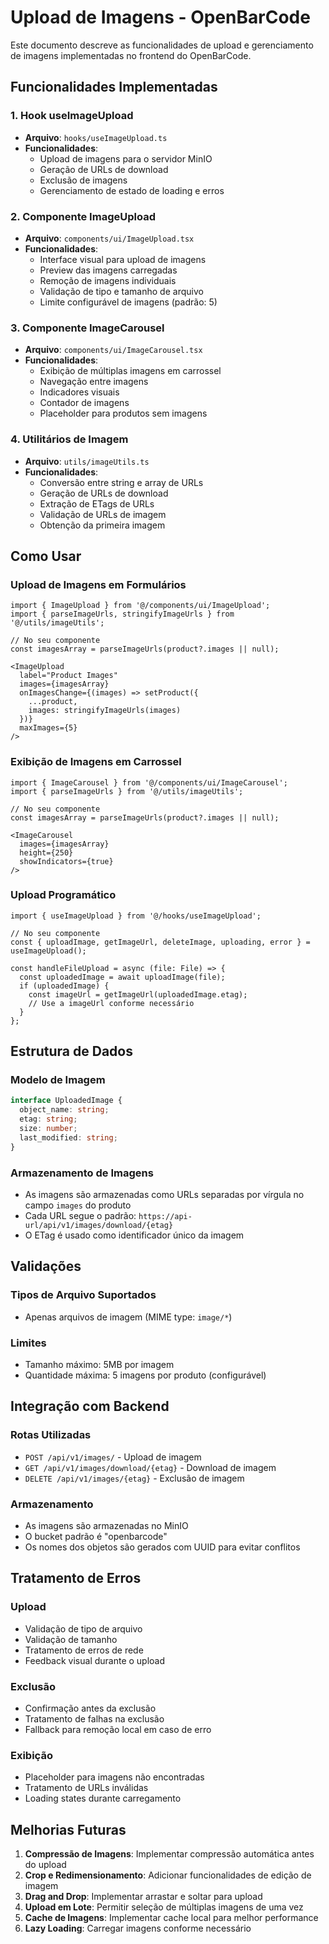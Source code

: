 # Upload de Imagens - OpenBarCode

Este documento descreve as funcionalidades de upload e gerenciamento de imagens implementadas no frontend do OpenBarCode.

## Funcionalidades Implementadas

### 1. Hook useImageUpload
- **Arquivo**: `hooks/useImageUpload.ts`
- **Funcionalidades**:
  - Upload de imagens para o servidor MinIO
  - Geração de URLs de download
  - Exclusão de imagens
  - Gerenciamento de estado de loading e erros

### 2. Componente ImageUpload
- **Arquivo**: `components/ui/ImageUpload.tsx`
- **Funcionalidades**:
  - Interface visual para upload de imagens
  - Preview das imagens carregadas
  - Remoção de imagens individuais
  - Validação de tipo e tamanho de arquivo
  - Limite configurável de imagens (padrão: 5)

### 3. Componente ImageCarousel
- **Arquivo**: `components/ui/ImageCarousel.tsx`
- **Funcionalidades**:
  - Exibição de múltiplas imagens em carrossel
  - Navegação entre imagens
  - Indicadores visuais
  - Contador de imagens
  - Placeholder para produtos sem imagens

### 4. Utilitários de Imagem
- **Arquivo**: `utils/imageUtils.ts`
- **Funcionalidades**:
  - Conversão entre string e array de URLs
  - Geração de URLs de download
  - Extração de ETags de URLs
  - Validação de URLs de imagem
  - Obtenção da primeira imagem

## Como Usar

### Upload de Imagens em Formulários

```tsx
import { ImageUpload } from '@/components/ui/ImageUpload';
import { parseImageUrls, stringifyImageUrls } from '@/utils/imageUtils';

// No seu componente
const imagesArray = parseImageUrls(product?.images || null);

<ImageUpload
  label="Product Images"
  images={imagesArray}
  onImagesChange={(images) => setProduct({ 
    ...product, 
    images: stringifyImageUrls(images) 
  })}
  maxImages={5}
/>
```

### Exibição de Imagens em Carrossel

```tsx
import { ImageCarousel } from '@/components/ui/ImageCarousel';
import { parseImageUrls } from '@/utils/imageUtils';

// No seu componente
const imagesArray = parseImageUrls(product?.images || null);

<ImageCarousel
  images={imagesArray}
  height={250}
  showIndicators={true}
/>
```

### Upload Programático

```tsx
import { useImageUpload } from '@/hooks/useImageUpload';

// No seu componente
const { uploadImage, getImageUrl, deleteImage, uploading, error } = useImageUpload();

const handleFileUpload = async (file: File) => {
  const uploadedImage = await uploadImage(file);
  if (uploadedImage) {
    const imageUrl = getImageUrl(uploadedImage.etag);
    // Use a imageUrl conforme necessário
  }
};
```

## Estrutura de Dados

### Modelo de Imagem
```typescript
interface UploadedImage {
  object_name: string;
  etag: string;
  size: number;
  last_modified: string;
}
```

### Armazenamento de Imagens
- As imagens são armazenadas como URLs separadas por vírgula no campo `images` do produto
- Cada URL segue o padrão: `https://api-url/api/v1/images/download/{etag}`
- O ETag é usado como identificador único da imagem

## Validações

### Tipos de Arquivo Suportados
- Apenas arquivos de imagem (MIME type: `image/*`)

### Limites
- Tamanho máximo: 5MB por imagem
- Quantidade máxima: 5 imagens por produto (configurável)

## Integração com Backend

### Rotas Utilizadas
- `POST /api/v1/images/` - Upload de imagem
- `GET /api/v1/images/download/{etag}` - Download de imagem
- `DELETE /api/v1/images/{etag}` - Exclusão de imagem

### Armazenamento
- As imagens são armazenadas no MinIO
- O bucket padrão é "openbarcode"
- Os nomes dos objetos são gerados com UUID para evitar conflitos

## Tratamento de Erros

### Upload
- Validação de tipo de arquivo
- Validação de tamanho
- Tratamento de erros de rede
- Feedback visual durante o upload

### Exclusão
- Confirmação antes da exclusão
- Tratamento de falhas na exclusão
- Fallback para remoção local em caso de erro

### Exibição
- Placeholder para imagens não encontradas
- Tratamento de URLs inválidas
- Loading states durante carregamento

## Melhorias Futuras

1. **Compressão de Imagens**: Implementar compressão automática antes do upload
2. **Crop e Redimensionamento**: Adicionar funcionalidades de edição de imagem
3. **Drag and Drop**: Implementar arrastar e soltar para upload
4. **Upload em Lote**: Permitir seleção de múltiplas imagens de uma vez
5. **Cache de Imagens**: Implementar cache local para melhor performance
6. **Lazy Loading**: Carregar imagens conforme necessário 